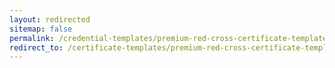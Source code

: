 ```yaml
---
layout: redirected
sitemap: false
permalink: /credential-templates/premium-red-cross-certificate-template
redirect_to: /certificate-templates/premium-red-cross-certificate-template
---
```

